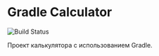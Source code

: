 # Gradle Calculator

![Build Status](https://github.com/Fullxaus/mentee-power-calculator.git)

Проект калькулятора с использованием Gradle.
